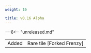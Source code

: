 ```yaml
---
weight: 16

title: v0.16 Alpha 
---
```


---8<-- "unreleased.md"

|         |                           |
|---------|---------------------------|
| Added   | Rare tile [Forked Frenzy] |